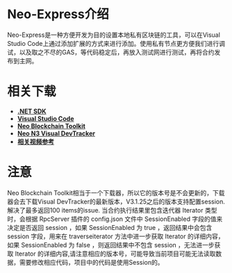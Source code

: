 # Neo-Express介绍
Neo-Express是一种方便开发为目的设置本地私有区块链的工具，可以在Visual Studio Code上通过添加扩展的方式来进行添加。使用私有节点更方便我们进行调试，以及取之不尽的GAS，等代码稳定后，再放入测试网进行测试，再将合约发布到主网。

# 相关下载
- [**.NET SDK**](https://dotnet.microsoft.com/download)
- [**Visual Studio Code**](https://code.visualstudio.com/)
- [**Neo Blockchain Toolkit**](https://marketplace.visualstudio.com/items?itemName=ngd-seattle.neo-blockchain-toolkit)
- [**Neo N3 Visual DevTracker**](https://marketplace.visualstudio.com/items?itemName=ngd-seattle.neo3-visual-tracker)
- [**相关视频参考**](https://developers.neo.org/tutorials/2021/05/27/getting-started-with-the-neo-blockchain-toolkit)

# 注意
Neo Blockchain Toolkit相当于一个下载器，所以它的版本号是不会更新的，下载器会去下载Visual DevTracker的最新版本，V3.1.25之后的版本支持配置session.解决了最多返回100 items的issue.
当合约执行结果里包含迭代器 Iterator 类型时，会根据 RpcServer 插件的 config.json 文件中 SessionEnabled 字段的值来决定是否返回 session ，如果 SessionEnabled 为 true ，返回结果中会包含 session 字段，用来在 traverseiterator 方法中进一步获取 Iterator 的详细内容，如果 SessionEnabled 为 false ，则返回结果中不包含 session ，无法进一步获取 Iterator 的详细内容,请注意相应的版本号，可能导致当前项目可能无法读取数据，需要修改相应代码，项目中的代码是使用Session的。